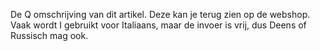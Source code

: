 De Q omschrijving van dit artikel. Deze kan je terug zien op de webshop. Vaak wordt I gebruikt voor Italiaans, maar de invoer is vrij, dus Deens of Russisch mag ook.